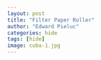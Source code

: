 ```yaml
---
layout: post
title: "Filter Paper Roller"
author: "Edward Pieluc"
categories: hide
tags: [hide]
image: cuba-1.jpg
---
```

